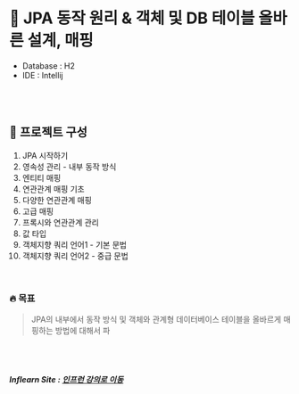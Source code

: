 # 🌱 JPA 동작 원리 &amp; 객체 및 DB 테이블 올바른 설계, 매핑

- Database : H2
- IDE : Intellij

<br><br>

## 📃 프로젝트 구성
 1. JPA 시작하기
 2. 영속성 관리 - 내부 동작 방식
 3. 엔티티 매핑
 4. 연관관계 매핑 기초
 5. 다양한 연관관계 매핑
 6. 고급 매핑
 7. 프록시와 연관관계 관리
 8. 값 타입
 9. 객체지향 쿼리 언어1 - 기본 문법
 10. 객체지향 쿼리 언어2 - 중급 문법

<br>

### 🔥 목표
> JPA의 내부에서 동작 방식 및 객체와 관계형 데이터베이스 테이블을 올바르게 매핑하는 방법에 대해서 파

<br><br>


##### Inflearn Site : [인프런 강의로 이동](https://www.inflearn.com/course/ORM-JPA-Basic#)


